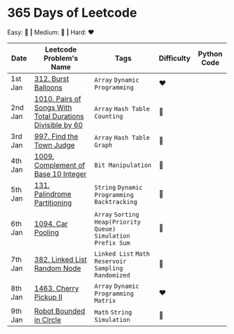 # 365 Days of Leetcode 

Easy: 💚 **|** Medium: 🧡 **|** Hard: ❤️

| Date         | Leetcode Problem's Name | Tags | Difficulty | Python Code |
| ------------ | ----------------------- | ---- | ---------- | ----------- |
| 1st Jan | [312. Burst Balloons](https://leetcode.com/problems/burst-balloons/) | `Array` `Dynamic Programming` | ❤️ |
| 2nd Jan | [1010. Pairs of Songs With Total Durations Divisible by 60](https://leetcode.com/problems/pairs-of-songs-with-total-durations-divisible-by-60/) | `Array` `Hash Table` `Counting` | 🧡 |
| 3rd Jan | [997. Find the Town Judge](https://leetcode.com/problems/find-the-town-judge/) | `Array` `Hash Table` `Graph` | 💚 |
| 4th Jan | [1009. Complement of Base 10 Integer](https://leetcode.com/problems/complement-of-base-10-integer/) | `Bit Manipulation` | 💚 |
| 5th Jan | [131. Palindrome Partitioning](https://leetcode.com/problems/palindrome-partitioning/) | `String` `Dynamic Programming` `Backtracking`| 🧡 |
| 6th Jan | [1094. Car Pooling](https://leetcode.com/problems/car-pooling/) | `Array` `Sorting` `Heap(Priority Queue)` `Simulation` `Prefix Sum` | 🧡 |
| 7th Jan | [382. Linked List Random Node](https://leetcode.com/problems/linked-list-random-node/) | `Linked List` `Math` `Reservoir Sampling` `Randomized` | 🧡 |
| 8th Jan | [1463. Cherry Pickup II](https://leetcode.com/problems/cherry-pickup-ii/) | `Array` `Dynamic Programming ` `Matrix` | ❤️ |
| 9th Jan | [Robot Bounded in Circle](https://leetcode.com/problems/robot-bounded-in-circle/) | `Math` `String` `Simulation` | 🧡 |

